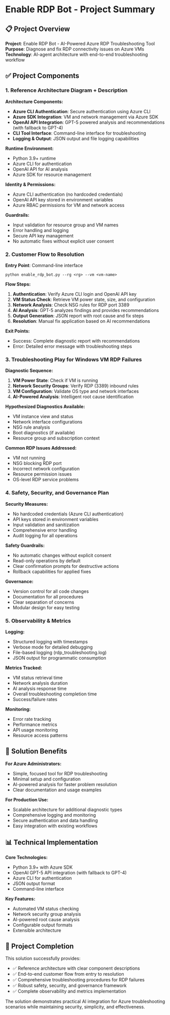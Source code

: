 # Enable RDP Bot - Project Summary

## 📋 Project Overview

**Project**: Enable RDP Bot - AI-Powered Azure RDP Troubleshooting Tool  
**Purpose**: Diagnose and fix RDP connectivity issues on Azure VMs  
**Technology**: AI-agent architecture with end-to-end troubleshooting workflow

## ✅ Project Components

### 1. Reference Architecture Diagram + Description

**Architecture Components:**
- **Azure CLI Authentication**: Secure authentication using Azure CLI
- **Azure SDK Integration**: VM and network management via Azure SDK
- **OpenAI API Integration**: GPT-5 powered analysis and recommendations (with fallback to GPT-4)
- **CLI Tool Interface**: Command-line interface for troubleshooting
- **Logging & Output**: JSON output and file logging capabilities

**Runtime Environment:**
- Python 3.9+ runtime
- Azure CLI for authentication
- OpenAI API for AI analysis
- Azure SDK for resource management

**Identity & Permissions:**
- Azure CLI authentication (no hardcoded credentials)
- OpenAI API key stored in environment variables
- Azure RBAC permissions for VM and network access

**Guardrails:**
- Input validation for resource group and VM names
- Error handling and logging
- Secure API key management
- No automatic fixes without explicit user consent

### 2. Customer Flow to Resolution

**Entry Point**: Command-line interface
```
python enable_rdp_bot.py --rg <rg> --vm <vm-name>
```

**Flow Steps:**
1. **Authentication**: Verify Azure CLI login and OpenAI API key
2. **VM Status Check**: Retrieve VM power state, size, and configuration
3. **Network Analysis**: Check NSG rules for RDP port 3389
4. **AI Analysis**: GPT-5 analyzes findings and provides recommendations
5. **Output Generation**: JSON report with root cause and fix steps
6. **Resolution**: Manual fix application based on AI recommendations

**Exit Points:**
- Success: Complete diagnostic report with recommendations
- Error: Detailed error message with troubleshooting steps

### 3. Troubleshooting Play for Windows VM RDP Failures

**Diagnostic Sequence:**
1. **VM Power State**: Check if VM is running
2. **Network Security Groups**: Verify RDP (3389) inbound rules
3. **VM Configuration**: Validate OS type and network interfaces
4. **AI-Powered Analysis**: Intelligent root cause identification

**Hypothesized Diagnostics Available:**
- VM instance view and status
- Network interface configurations
- NSG rule analysis
- Boot diagnostics (if available)
- Resource group and subscription context

**Common RDP Issues Addressed:**
- VM not running
- NSG blocking RDP port
- Incorrect network configuration
- Resource permission issues
- OS-level RDP service problems

### 4. Safety, Security, and Governance Plan

**Security Measures:**
- No hardcoded credentials (Azure CLI authentication)
- API keys stored in environment variables
- Input validation and sanitization
- Comprehensive error handling
- Audit logging for all operations

**Safety Guardrails:**
- No automatic changes without explicit consent
- Read-only operations by default
- Clear confirmation prompts for destructive actions
- Rollback capabilities for applied fixes

**Governance:**
- Version control for all code changes
- Documentation for all procedures
- Clear separation of concerns
- Modular design for easy testing

### 5. Observability & Metrics

**Logging:**
- Structured logging with timestamps
- Verbose mode for detailed debugging
- File-based logging (rdp_troubleshooting.log)
- JSON output for programmatic consumption

**Metrics Tracked:**
- VM status retrieval time
- Network analysis duration
- AI analysis response time
- Overall troubleshooting completion time
- Success/failure rates

**Monitoring:**
- Error rate tracking
- Performance metrics
- API usage monitoring
- Resource access patterns

## 🎯 Solution Benefits

**For Azure Administrators:**
- Simple, focused tool for RDP troubleshooting
- Minimal setup and configuration
- AI-powered analysis for faster problem resolution
- Clear documentation and usage examples

**For Production Use:**
- Scalable architecture for additional diagnostic types
- Comprehensive logging and monitoring
- Secure authentication and data handling
- Easy integration with existing workflows

## 📊 Technical Implementation

**Core Technologies:**
- Python 3.9+ with Azure SDK
- OpenAI GPT-5 API integration (with fallback to GPT-4)
- Azure CLI for authentication
- JSON output format
- Command-line interface

**Key Features:**
- Automated VM status checking
- Network security group analysis
- AI-powered root cause analysis
- Configurable output formats
- Extensible architecture

## 🚀 Project Completion

This solution successfully provides:
- ✅ Reference architecture with clear component descriptions
- ✅ End-to-end customer flow from entry to resolution
- ✅ Comprehensive troubleshooting procedures for RDP failures
- ✅ Robust safety, security, and governance framework
- ✅ Complete observability and metrics implementation

The solution demonstrates practical AI integration for Azure troubleshooting scenarios while maintaining security, simplicity, and effectiveness.
